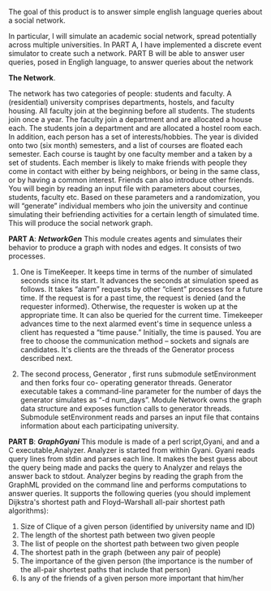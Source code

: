 The goal of this product is to answer simple english language queries about a social network. 

In particular, I will simulate an academic social network, spread potentially across multiple universities. 
In PART A, I have implemented a discrete event simulator to create such a network. 
PART B will be able to answer user queries, posed in Engligh language, to answer queries about the network


**The Network**.

The network has two categories of people: students and faculty. A (residential) university comprises
departments, hostels, and faculty housing. All faculty join at the beginning before all students. The
students join once a year. The faculty join a department and are allocated a house each. The students
join a department and are allocated a hostel room each. In addition, each person has a set of
interests/hobbies. The year is divided onto two (six month) semesters, and a list of courses are floated
each semester. Each course is taught by one faculty member and a taken by a set of students. Each
member is likely to make friends with people they come in contact with either by being neighbors, or
being in the same class, or by having a common interest. Friends can also introduce other friends.
You will begin by reading an input file with parameters about courses, students, faculty etc. Based on
these parameters and a randomization, you will “generate” individual members who join the university
and continue simulating their befriending activities for a certain length of simulated time. This will
produce the social network graph.

**PART A**:
***NetworkGen***
This module creates agents and simulates their behavior to produce a graph with nodes and edges. It
consists of two processes.

1. One is TimeKeeper. It keeps time in terms of the number of simulated seconds since its start. It
advances the seconds at simulation speed as follows. It takes “alarm” requests by other “client”
processes for a future time. If the request is for a past time, the request is denied (and the
requester informed). Otherwise, the requester is woken up at the appropriate time. It can also be
queried for the current time. Timekeeper advances time to the next alarmed event's time in
sequence unless a client has requested a “time pause.” Initially, the time is paused. You are free
to choose the communication method – sockets and signals are candidates. It's clients are the threads of the
Generator process described next.

2. The second process, Generator , first runs submodule setEnvironment and then forks four co-
operating generator threads. Generator executable takes a command-line parameter for the number of days the generator simulates as “-d num_days”. Module Network owns the graph data structure and exposes function calls to generator threads. Submodule setEnvironment reads and parses an input file that contains information about each participating university.

**PART B**:
***GraphGyani***
This module is made of a perl script,Gyani, and and a C executable,Analyzer. Analyzer is started from within Gyani.
Gyani reads query lines from stdin and parses each line. It makes the best guess about the query being made and packs the query to Analyzer and relays the answer back to stdout. Analyzer begins by reading the graph from the GraphML provided on the command line and performs computations to answer queries. It supports the following queries (you should implement
Dijkstra's shortest path and Floyd–Warshall all-pair shortest path algorithms):

1. Size of Clique of a given person (identified by university name and ID)
2. The length of the shortest path between two given people
3. The list of people on the shortest path between two given people
4. The shortest path in the graph (between any pair of people)
5. The importance of the given person (the importance is the number of the all-pair shortest paths that include that person)
6. Is any of the friends of a given person more important that him/her
